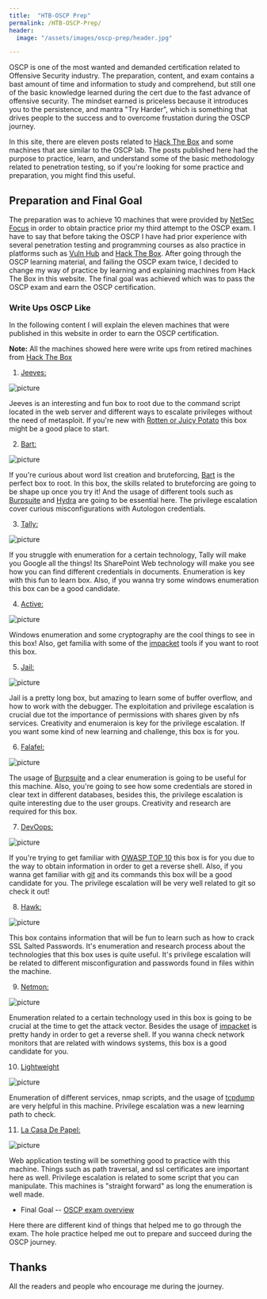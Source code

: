 ```yaml
---
title:  "HTB-OSCP Prep"
permalink: /HTB-OSCP-Prep/
header:
  image: "/assets/images/oscp-prep/header.jpg"

---
```


OSCP is one of the most wanted and demanded certification related to Offensive Security industry. The preparation, content, and exam contains a bast amount of time and information to study and comprehend, but still one of the basic knowledge learned during the cert due to the fast advance of offensive security. The mindset earned is priceless because it introduces you to the persistence, and mantra "Try Harder", which is something that drives people to the success and to overcome frustation during the OSCP journey. 

In this site, there are eleven posts related to [Hack The Box](https://www.hackthebox.eu/) and some machines that are similar to the OSCP lab. The posts published here had the purpose to practice, learn, and understand some of the basic methodology related to penetration testing, so if you're looking for some practice and preparation, you might find this useful. 

## Preparation and Final Goal

The preparation was to achieve 10 machines that were provided by [NetSec Focus](https://www.netsecfocus.com/) in order to obtain practice prior my third attempt to the OSCP exam. I have to say that before taking the OSCP I have had prior experience with several penetration testing and programming courses as also practice in platforms such as [Vuln Hub](https://www.vulnhub.com/) and [Hack The Box](https://www.hackthebox.eu/). After going through the OSCP learning material, and failing the OSCP exam twice, I decided to change my way of practice by learning and explaining machines from Hack The Box in this website. The final goal was achieved which was to pass the OSCP exam and earn the OSCP certification. 

### Write Ups OSCP Like

In the following content I will explain the eleven machines that were published in this website in order to earn the OSCP certification. 

**Note:** All the machines showed here were write ups from retired machines from [Hack The Box](https://www.hackthebox.eu/)

1. [Jeeves:](https://coffeejunkie.me/jeeves-HTB/)
<img src="{{ site.url }}{{ site.baseurl }}/assets/images/oscp-prep/jeeves.png" alt="picture">

Jeeves is an interesting and fun box to root due to the command script located in the web server and different ways to escalate privileges without the need of metasploit. If you're new with [Rotten or Juicy Potato](https://github.com/ohpe/juicy-potato) this box might be a good place to start. 

2. [Bart:](https://coffeejunkie.me/bart-HTB/)
<img src="{{ site.url }}{{ site.baseurl }}/assets/images/oscp-prep/bart.png" alt="picture">

If you're curious about word list creation and bruteforcing, [Bart](https://coffeejunkie.me/bart-HTB/) is the perfect box to root. In this box, the skills related to bruteforcing are going to be shape up once you try it! And the usage of different tools such as [Burpsuite](https://portswigger.net/burp) and [Hydra](https://tools.kali.org/password-attacks/hydra) are going to be essential here. The privilege escalation cover curious misconfigurations with Autologon credentials. 

3. [Tally:](https://coffeejunkie.me/tally-HTB/)
<img src="{{ site.url }}{{ site.baseurl }}/assets/images/oscp-prep/tally.png" alt="picture">

If you struggle with enumeration for a certain technology, Tally will make you Google all the things! Its SharePoint Web technology will make you see how you can find different credentials in documents. Enumeration is key with this fun to learn box. Also, if you wanna try some windows enumeration this box can be a good candidate.

4. [Active:](https://coffeejunkie.me/active-HTB/)
<img src="{{ site.url }}{{ site.baseurl }}/assets/images/oscp-prep/active.png" alt="picture">

Windows enumeration and some cryptography are the cool things to see in this box! Also, get familia with some of the [impacket](https://github.com/SecureAuthCorp/impacket) tools if you want to root this box. 

5. [Jail:](https://coffeejunkie.me/jail-HTB/)
<img src="{{ site.url }}{{ site.baseurl }}/assets/images/oscp-prep/jail.png" alt="picture">

Jail is a pretty long box, but amazing to learn some of buffer overflow, and how to work with the debugger. The exploitation and privilege escalation is crucial due tot the importance of permissions with shares given by nfs services. Creativity and enumeraion is key for the privilege escalation. If you want some kind of new learning and challenge, this box is for you. 

6. [Falafel:](https://coffeejunkie.me/falafel-HTB/)
<img src="{{ site.url }}{{ site.baseurl }}/assets/images/oscp-prep/falafel.png" alt="picture">

The usage of [Burpsuite](https://portswigger.net/burp) and a clear enumeration is going to be useful for this machine. Also, you're going to see how some credentials are stored in clear text in different databases, besides this, the privilege escalation is quite interesting due to the user groups. Creativity and research are required for this box. 

7. [DevOops:](https://coffeejunkie.me/DevOops-HTB/)
<img src="{{ site.url }}{{ site.baseurl }}/assets/images/oscp-prep/devops.png" alt="picture">

If you're trying to get familiar with [OWASP TOP 10](https://sucuri.net/guides/owasp-top-10-security-vulnerabilities-2020/) this box is for you due to the way to obtain information in order to get a reverse shell. Also, if you wanna get familiar with [git](https://confluence.atlassian.com/bitbucketserver/basic-git-commands-776639767.html) and its commands this box will be a good candidate for you. The privilege escalation will be very well related to git so check it out!

8. [Hawk:](https://coffeejunkie.me/hawk-HTB/)
<img src="{{ site.url }}{{ site.baseurl }}/assets/images/oscp-prep/hawk.png" alt="picture">

This box contains information that will be fun to learn such as how to crack SSL Salted Passwords. It's enumeration and research process about the technologies that this box uses is quite useful. It's privilege escalation will be related to different misconfiguration and passwords found in files within the machine. 

9. [Netmon:](https://coffeejunkie.me/netmon-HTB/)
<img src="{{ site.url }}{{ site.baseurl }}/assets/images/oscp-prep/netmon.png" alt="picture">

Enumeration related to a certain technology used in this box is going to be crucial at the time to get the attack vector. Besides the usage of [impacket](https://github.com/SecureAuthCorp/impacket) is pretty handy in order to get a reverse shell. If you wanna check network monitors that are related with windows systems, this box is a good candidate for you. 

10. [Lightweight](https://coffeejunkie.me/lightweight-HTB/)
<img src="{{ site.url }}{{ site.baseurl }}/assets/images/oscp-prep/light.png" alt="picture">

Enumeration of different services, nmap scripts, and the usage of [tcpdump](https://www.tcpdump.org/) are very helpful in this machine. Privilege escalation was a new learning path to check. 

11. [La Casa De Papel:](https://coffeejunkie.me/lacasadepapel-HTB/)
<img src="{{ site.url }}{{ site.baseurl }}/assets/images/oscp-prep/casa.png" alt="picture">

Web application testing will be something good to practice with this machine. Things such as path traversal, and ssl certificates are important here as well. Privilege escalation is related to some script that you can manipulate. This machines is "straight forward" as long the enumeration is well made. 

- Final Goal -- [OSCP exam overview](https://coffeejunkie.me/OSCP-Exam-Overview/)

Here there are different kind of things that helped me to go through the exam. The hole practice helped me out to prepare and succeed during the OSCP journey. 

## Thanks

All the readers and people who encourage me during the journey.
